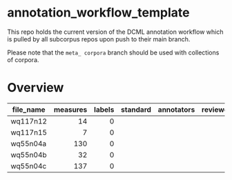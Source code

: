 # annotation_workflow_template

This repo holds the current version of the DCML annotation workflow which is pulled by all subcorpus repos upon push to their main branch. 

Please note that the `meta_ corpora` branch should be used with collections of corpora.


# Overview
|file_name|measures|labels|standard|annotators|reviewers|
|---------|-------:|-----:|--------|----------|---------|
|wq117n12 |      14|     0|        |          |         |
|wq117n15 |       7|     0|        |          |         |
|wq55n04a |     130|     0|        |          |         |
|wq55n04b |      32|     0|        |          |         |
|wq55n04c |     137|     0|        |          |         |

